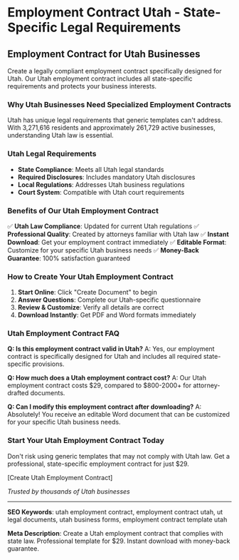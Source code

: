 # Employment Contract Utah - State-Specific Legal Requirements

## Employment Contract for Utah Businesses

Create a legally compliant employment contract specifically designed for Utah. Our Utah employment contract includes all state-specific requirements and protects your business interests.

### Why Utah Businesses Need Specialized Employment Contracts

Utah has unique legal requirements that generic templates can't address. With 3,271,616 residents and approximately 261,729 active businesses, understanding Utah law is essential.

### Utah Legal Requirements

- **State Compliance**: Meets all Utah legal standards
- **Required Disclosures**: Includes mandatory Utah disclosures
- **Local Regulations**: Addresses Utah business regulations
- **Court System**: Compatible with Utah court requirements

### Benefits of Our Utah Employment Contract

✅ **Utah Law Compliance**: Updated for current Utah regulations
✅ **Professional Quality**: Created by attorneys familiar with Utah law
✅ **Instant Download**: Get your employment contract immediately
✅ **Editable Format**: Customize for your specific Utah business needs
✅ **Money-Back Guarantee**: 100% satisfaction guaranteed

### How to Create Your Utah Employment Contract

1. **Start Online**: Click "Create Document" to begin
2. **Answer Questions**: Complete our Utah-specific questionnaire
3. **Review & Customize**: Verify all details are correct
4. **Download Instantly**: Get PDF and Word formats immediately

### Utah Employment Contract FAQ

**Q: Is this employment contract valid in Utah?**
A: Yes, our employment contract is specifically designed for Utah and includes all required state-specific provisions.

**Q: How much does a Utah employment contract cost?**
A: Our Utah employment contract costs $29, compared to $800-2000+ for attorney-drafted documents.

**Q: Can I modify this employment contract after downloading?**
A: Absolutely! You receive an editable Word document that can be customized for your specific Utah business needs.

### Start Your Utah Employment Contract Today

Don't risk using generic templates that may not comply with Utah law. Get a professional, state-specific employment contract for just $29.

[Create Utah Employment Contract]

_Trusted by thousands of Utah businesses_

---

**SEO Keywords**: utah employment contract, employment contract utah, ut legal documents, utah business forms, employment contract template utah

**Meta Description**: Create a Utah employment contract that complies with state law. Professional template for $29. Instant download with money-back guarantee.
